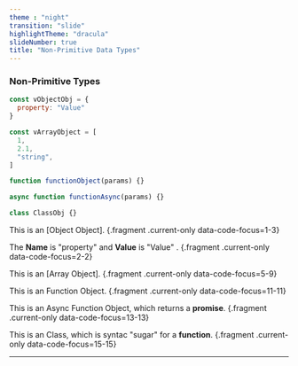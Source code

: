 ```yaml
---
theme : "night"
transition: "slide"
highlightTheme: "dracula"
slideNumber: true
title: "Non-Primitive Data Types"
---
```



### Non-Primitive Types

```javascript
const vObjectObj = {
  property: "Value"
}

const vArrayObject = [
  1, 
  2.1, 
  "string",
]

function functionObject(params) {}

async function functionAsync(params) {}

class ClassObj {}  
```
<!-- These are a few of the most common non-primitive types. -->

This is an [Object Object]. {.fragment .current-only data-code-focus=1-3}

The **Name** is "property" and **Value** is "Value" . {.fragment .current-only data-code-focus=2-2}


This is an [Array Object]. {.fragment .current-only data-code-focus=5-9}

This is an Function Object. {.fragment .current-only data-code-focus=11-11}

This is an Async Function Object, which returns a **promise**. {.fragment .current-only data-code-focus=13-13}

This is an Class, which is syntac "sugar" for a **function**. {.fragment .current-only data-code-focus=15-15}


<!-- <span class="fragment">... a</span> -->
---
